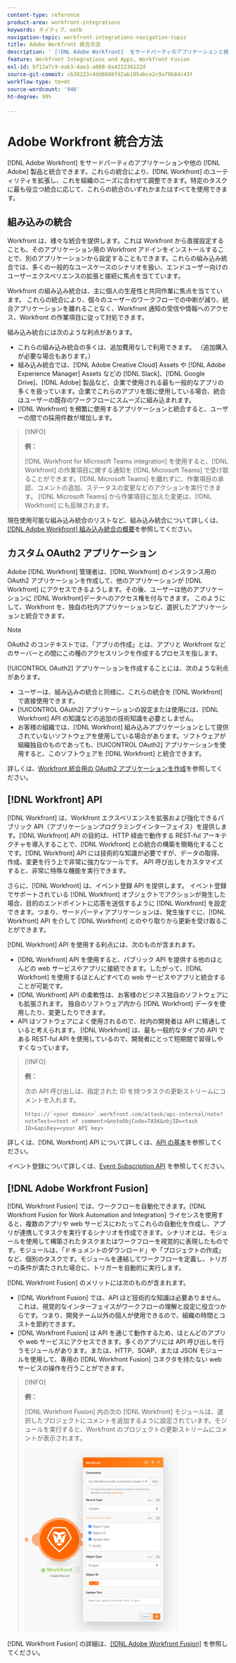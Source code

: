 ```yaml
---
content-type: reference
product-area: workfront-integrations
keywords: ネイティブ、ootb
navigation-topic: workfront-integrations-navigation-topic
title: Adobe Workfront 統合方法
description: ' [!DNL Adobe Workfront]  をサードパーティのアプリケーションと統合できます。これらの統合により、 [!DNL Workfront]  のユーティリティを拡張し、これを組織のニーズに合わせて調整できます。特定のタスクに最も役立つ統合に応じて、これらの統合のいずれかまたはすべてを使用できます。'
feature: Workfront Integrations and Apps, Workfront Fusion
exl-id: bf13a7c9-eab3-4ae3-a060-8a422236122d
source-git-commit: cb38223c4dd8048fd2ab105abce2c9a79b84c43f
workflow-type: tm+mt
source-wordcount: '946'
ht-degree: 99%

---
```


# Adobe Workfront 統合方法

[!DNL Adobe Workfront] をサードパーティのアプリケーションや他の [!DNL Adobe] 製品と統合できます。これらの統合により、[!DNL Workfront] のユーティリティを拡張し、これを組織のニーズに合わせて調整できます。特定のタスクに最も役立つ統合に応じて、これらの統合のいずれかまたはすべてを使用できます。

## 組み込みの統合

Workfront は、様々な統合を提供します。これは Workfront から直接設定することも、そのアプリケーション用の Workfront アドインをインストールすることで、別のアプリケーションから設定することもできます。これらの組み込み統合では、多くの一般的なユースケースのシナリオを扱い、エンドユーザー向けのユーザーエクスペリエンスの拡張と接続に焦点を当てています。

Workfront の組み込み統合は、主に個人の生産性と共同作業に焦点を当てています。 これらの統合により、個々のユーザーのワークフローでの中断が減り、統合アプリケーションを離れることなく、Workfront 通知の受信や情報へのアクセス、Workfront の作業項目に従って対処できます。

組み込み統合には次のような利点があります。

* これらの組み込み統合の多くは、追加費用なしで利用できます。 （追加購入が必要な場合もあります。）
* 組み込み統合では、[!DNL Adobe Creative Cloud] Assets や [!DNL Adobe Experience Manager] Assets などの [!DNL Slack]、[!DNL Google Drive]、[!DNL Adobe] 製品など、企業で使用される最も一般的なアプリの多くを扱っています。企業でこれらのアプリを既に使用している場合、統合はユーザーの既存のワークフローにスムーズに組み込まれます。
* [!DNL Workfront] を頻繁に使用するアプリケーションと統合すると、ユーザーの間での採用件数が増加します。

>[!INFO]
>
>**例：**
>
>[!DNL Workfront for Microsoft Teams integration] を使用すると、[!DNL Workfront] の作業項目に関する通知を [!DNL Microsoft Teams] で受け取ることができます。[!DNL Microsoft Teams] を離れずに、作業項目の承認、コメントの追加、ステータスの変更などのアクションを実行できます。 [!DNL Microsoft Teams] から作業項目に加えた変更は、[!DNL Workfront] にも反映されます。

現在使用可能な組み込み統合のリストなど、組み込み統合について詳しくは、[[!DNL Adobe Workfront] 組み込み統合の概要](../workfront-integrations-and-apps/built-in-integrations-non-admin.md)を参照してください。

## カスタム OAuth2 アプリケーション

Adobe [!DNL Workfront] 管理者は、[!DNL Workfront] のインスタンス用の OAuth2 アプリケーションを作成して、他のアプリケーションが [!DNL Workfront] にアクセスできるようします。その後、ユーザーは他のアプリケーションに [!DNL Workfront]データへのアクセス権を付与できます。 このようにして、Workfront を、独自の社内アプリケーションなど、選択したアプリケーションと統合できます。

>[!NOTE]
>
>OAuth2 のコンテキストでは、「アプリの作成」とは、アプリと Workfront などのサーバーとの間にこの種のアクセスリンクを作成するプロセスを指します。

[!UICONTROL OAuth2] アプリケーションを作成することには、次のような利点があります。

* ユーザーは、組み込みの統合と同様に、これらの統合を [!DNL Workfront] で直接使用できます。
* [!UICONTROL OAuth2] アプリケーションの設定または使用には、[!DNL Workfront] API の知識などの追加の技術知識を必要としません。
* お客様の組織では、[!DNL Workfront] 組み込みアプリケーションとして提供されていないソフトウェアを使用している場合があります。ソフトウェアが組織独自のものであっても、[!UICONTROL OAuth2] アプリケーションを使用すると、このソフトウェアを [!DNL Workfront] と統合できます。

詳しくは、[Workfront 統合用の OAuth2 アプリケーションを作成](../administration-and-setup/configure-integrations/create-oauth-application.md)を参照してください。

## [!DNL Workfront] API

[!DNL Workfront] は、Workfront エクスペリエンスを拡張および強化できるパブリック API（アプリケーションプログラミングインターフェイス）を提供します。[!DNL Workfront] API の目的は、HTTP 経由で動作する REST-ful アーキテクチャを導入することで、[!DNL Workfront] との統合の構築を簡略化することです。[!DNL Workfront] API には技術的な知識が必要ですが、データの取得、作成、変更を行う上で非常に強力なツールです。 API 呼び出しをカスタマイズすると、非常に特殊な機能を実行できます。

さらに、[!DNL Workfront] は、イベント登録 API を提供します。 イベント登録でサポートされている [!DNL Workfront] オブジェクトでアクションが発生した場合、目的のエンドポイントに応答を送信するように [!DNL Workfront] を設定できます。つまり、サードパーティアプリケーションは、発生後すぐに、[!DNL Workfront] API を介して [!DNL Workfront] とのやり取りから更新を受け取ることができます。

[!DNL Workfront] API を使用する利点には、次のものが含まれます。

* [!DNL Workfront] API を使用すると、パブリック API を提供する他のほとんどの web サービスやアプリに接続できます。したがって、[!DNL Workfront] を使用するほとんどすべての web サービスやアプリと統合することが可能です。
* [!DNL Workfront] API の柔軟性は、お客様のビジネス独自のソフトウェアにも拡張されます。 独自のソフトウェア内から [!DNL Workfront] データを使用したり、変更したりできます。
* API はソフトウェアによく使用されるので、社内の開発者は API に精通していると考えられます。 [!DNL Workfront] は、最も一般的なタイプの API である REST-ful API を使用しているので、開発者にとって短期間で習得しやすくなっています。

>[!INFO]
>
>**例：**
>
>次の API 呼び出しは、指定された ID を持つタスクの更新ストリームにコメントを入れます。
>
>```
>https://`<your domain>`.workfront.com/attask/api-internal/note?noteText=<text of comment>&noteObjCode=TASK&objID=<task ID>&apiKey=<your API key>
>```

詳しくは、[!DNL Workfront] API について詳しくは、[API の基本](../wf-api/general/api-basics.md)を参照してください。

イベント登録について詳しくは、[Event Subscription API](../wf-api/general/event-subs-api.md) を参照してください。

## [!DNL Adobe Workfront Fusion]

[!DNL Workfront Fusion] では、ワークフローを自動化できます。[!DNL Workfront Fusion for Work Automation and Integration] ライセンスを使用すると、複数のアプリや web サービスにわたってこれらの自動化を作成し、アプリが連携してタスクを実行するシナリオを作成できます。シナリオとは、モジュールを使用して構築されたタスクまたはワークフローを視覚的に表現したものです。モジュールは、「ドキュメントのダウンロード」や「プロジェクトの作成」など、個別のタスクです。モジュールを連結してワークフローを定義し、トリガーの条件が満たされた場合に、トリガーを自動的に実行します。

[!DNL Workfront Fusion] のメリットには次のものが含まれます。

* [!DNL Workfront Fusion] では、API ほど技術的な知識は必要ありません。これは、視覚的なインターフェイスがワークフローの理解と設定に役立つからです。つまり、開発チーム以外の個人が使用できるので、組織の時間とコストを節約できます。
* [!DNL Workfront Fusion] は API を通じて動作するため、ほとんどのアプリや web サービスにアクセスできます。多くのアプリには API 呼び出しを行うモジュールがあります。または、HTTP、SOAP、または JSON モジュールを使用して、専用の [!DNL Workfront Fusion] コネクタを持たない web サービスの操作を行うことができます。

>[!INFO]
>
>**例：**
>
>[!DNL Workfront Fusion] 内の次の [!DNL Workfront] モジュールは、選択したプロジェクトにコメントを追加するように設定されています。モジュールを実行すると、Workfront のプロジェクトの更新ストリームにコメントが表示されます。
>
>![](assets/fusion-example-comment-350x416.png)

[!DNL Workfront Fusion] の詳細は、[[!DNL Adobe Workfront Fusion]](https://experienceleague.adobe.com/en/docs/workfront-fusion/using/home) を参照してください。
